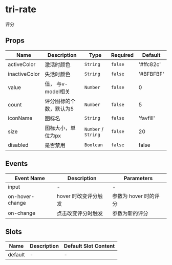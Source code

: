 # tri-rate

评分

## Props

<!-- @vuese:tri-rate:props:start -->
|Name|Description|Type|Required|Default|
|---|---|---|---|---|
|activeColor|激活时颜色|`String`|`false`|'#ffc82c'|
|inactiveColor|失活时颜色|`String`|`false`|'#BFBFBF'|
|value|值， 与v-model相关|`Number`|`false`|0|
|count|评分图标的个数，默认为5|`Number`|`false`|5|
|iconName|图标名|`String`|`false`|'favfill'|
|size|图标大小，单位为px|`Number` / `String`|`false`|20|
|disabled|是否禁用|`Boolean`|`false`|false|

<!-- @vuese:tri-rate:props:end -->


## Events

<!-- @vuese:tri-rate:events:start -->
|Event Name|Description|Parameters|
|---|---|---|
|input|-|-|
|on-hover-change|hover 时改变评分触发|参数为 hover 时的评分|
|on-change|点击改变评分时触发|参数为新的评分|

<!-- @vuese:tri-rate:events:end -->


## Slots

<!-- @vuese:tri-rate:slots:start -->
|Name|Description|Default Slot Content|
|---|---|---|
|default|-|-|

<!-- @vuese:tri-rate:slots:end -->


